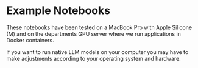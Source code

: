 # Example Notebooks

These notebooks have been tested on a MacBook Pro with Apple Silicone (M) and on the departments GPU server where we run applications in Docker containers.

If you want to run native LLM models on your computer you may have to make adjustments according to your operating system and hardware.